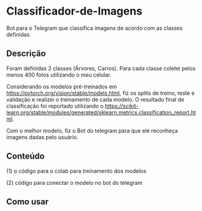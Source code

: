 # Classificador-de-Imagens
Bot para o Telegram que classifica imagens de acordo com as classes definidas.
## Descrição
Foram definidas 2 classes (Árvores, Carros). Para cada classe coletei pelos menos 400 fotos utilizando o meu celular. 

Considerando os modelos pré-treinados em https://pytorch.org/vision/stable/models.html, fiz os splits de treino, teste e validação e realizei o treinamento de cada modelo. O resultado final de classificação foi reportado utilizando o https://scikit-learn.org/stable/modules/generated/sklearn.metrics.classification_report.html.

Com o melhor modelo, fiz o Bot do telegram para que ele reconheça imagens dadas pelo usuário.
## Conteúdo

(1) o código para o colab para treinamento dos modelos 

(2) código para conectar o modelo no bot do telegram 
## Como usar
